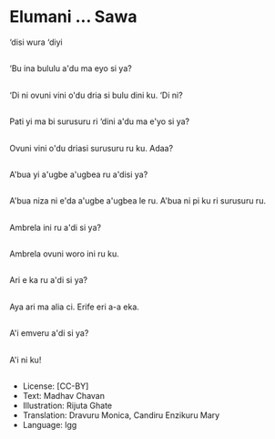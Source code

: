 # Elumani ... Sawa
‘disi wura ‘diyi

##
‘Bu ina bululu a'du ma
eyo si ya?

##
‘Di ni ovuni vini o'du
dria si bulu dini ku. ‘Di
ni?

##
Pati yi ma bi surusuru ri
‘dini a'du ma e'yo si ya?

##
Ovuni vini o'du driasi
surusuru ru ku. Adaa?

##
A'bua yi a'ugbe
a'ugbea ru a'disi ya?

##
A'bua niza ni e'da
a'ugbe a'ugbea le ru.
A'bua ni pi ku ri
surusuru ru.

##
Ambrela ini ru a'di si
ya?

##
Ambrela ovuni woro ini
ru ku.

##
Ari e ka ru a'di si ya?

##
Aya ari ma alia ci. Erife
eri a-a eka.

##
A'i emveru a'di si ya?

##
A'i ni ku!

##
* License: [CC-BY]
* Text: Madhav Chavan
* Illustration: Rijuta Ghate
* Translation: Dravuru Monica, Candiru Enzikuru
Mary
* Language: lgg
